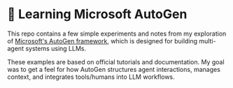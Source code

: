 # 🤖 Learning Microsoft AutoGen

This repo contains a few simple experiments and notes from my exploration of [Microsoft's AutoGen framework](https://github.com/microsoft/autogen), which is designed for building multi-agent systems using LLMs.

These examples are based on official tutorials and documentation. My goal was to get a feel for how AutoGen structures agent interactions, manages context, and integrates tools/humans into LLM workflows.
